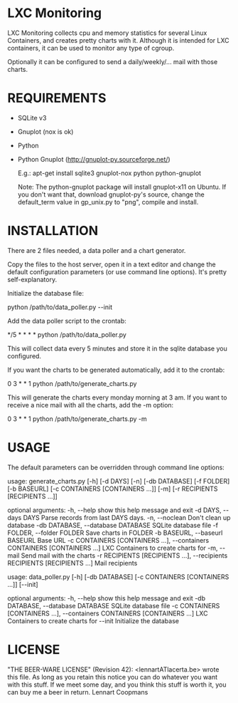 LXC Monitoring
=======
LXC Monitoring collects cpu and memory statistics for several Linux Containers,
and creates pretty charts with it. Although it is intended for LXC containers,
it can be used to monitor any type of cgroup.

Optionally it can be configured to send a daily/weekly/... mail with those
charts.


REQUIREMENTS
=======
* SQLite v3
* Gnuplot (nox is ok)
* Python
* Python Gnuplot (http://gnuplot-py.sourceforge.net/)

  E.g.:
  apt-get install sqlite3 gnuplot-nox python python-gnuplot
  
  Note:
  The python-gnuplot package will install gnuplot-x11 on Ubuntu. If you don't
  want that, download gnuplot-py's source, change the default_term value in
  gp_unix.py to "png", compile and install.


INSTALLATION
=======
There are 2 files needed, a data poller and a chart generator.

Copy the files to the host server, open it in a text editor and change the
default configuration parameters (or use command line options). It's pretty
self-explanatory.

Initialize the database file:

python /path/to/data_poller.py --init

Add the data poller script to the crontab:

*/5 * * * * python /path/to/data_poller.py

This will collect data every 5 minutes and store it in the sqlite database you
configured.

If you want the charts to be generated automatically, add it to the crontab:

0 3 * * 1 python /path/to/generate_charts.py

This will generate the charts every monday morning at 3 am. If you want to 
receive a nice mail with all the charts, add the -m option:

0 3 * * 1 python /path/to/generate_charts.py -m

USAGE
=======
The default parameters can be overridden through command line options:

usage: generate_charts.py [-h] [-d DAYS] [-n] [-db DATABASE] [-f FOLDER]
                          [-b BASEURL] [-c CONTAINERS [CONTAINERS ...]] [-m]
                          [-r RECIPIENTS [RECIPIENTS ...]]

optional arguments:
  -h, --help            show this help message and exit
  -d DAYS, --days DAYS  Parse records from last DAYS days.
  -n, --noclean         Don't clean up database
  -db DATABASE, --database DATABASE
                        SQLite database file
  -f FOLDER, --folder FOLDER
                        Save charts in FOLDER
  -b BASEURL, --baseurl BASEURL
                        Base URL
  -c CONTAINERS [CONTAINERS ...], --containers CONTAINERS [CONTAINERS ...]
                        LXC Containers to create charts for
  -m, --mail            Send mail with the charts
  -r RECIPIENTS [RECIPIENTS ...], --recipients RECIPIENTS [RECIPIENTS ...]
                        Mail recipients


usage: data_poller.py [-h] [-db DATABASE] [-c CONTAINERS [CONTAINERS ...]]
                      [--init]

optional arguments:
  -h, --help            show this help message and exit
  -db DATABASE, --database DATABASE
                        SQLite database file
  -c CONTAINERS [CONTAINERS ...], --containers CONTAINERS [CONTAINERS ...]
                        LXC Containers to create charts for
  --init                Initialize the database

  
LICENSE
=======
"THE BEER-WARE LICENSE" (Revision 42):
<lennartATlacerta.be> wrote this file. As long as you retain this notice you
can do whatever you want with this stuff. If we meet some day, and you think
this stuff is worth it, you can buy me a beer in return. Lennart Coopmans
